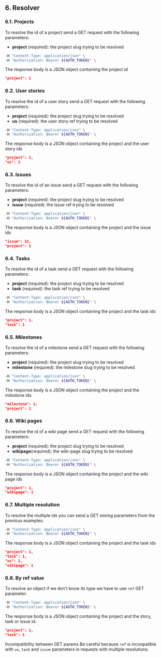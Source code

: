 ## 6. Resolver

### 6.1. Projects

To resolve the id of a project send a GET request with the following parameters:

- **project** (required): the project slug trying to be resolved

```bash
-H "Content-Type: application/json" \
-H "Authorization: Bearer ${AUTH_TOKEN}" \
```

The response body is a JSON object containing the project id

```json
"project": 1
```

### 6.2. User stories

To resolve the id of a user story send a GET request with the following parameters:

- **project** (required): the project slug trying to be resolved
- **us** (required): the user story ref trying to be resolved

```bash
-H "Content-Type: application/json" \
-H "Authorization: Bearer ${AUTH_TOKEN}" \
```

The response body is a JSON object containing the project and the user story ids

```json
"project": 1,
"us": 1
```

### 6.3. Issues

To resolve the id of an issue send a GET request with the following parameters:

- **project** (required): the project slug trying to be resolved
- **issue** (required): the issue ref trying to be resolved

```bash
-H "Content-Type: application/json" \
-H "Authorization: Bearer ${AUTH_TOKEN}" \
```

The response body is a JSON object containing the project and the issue ids

```json
"issue": 22,
"project": 1
```

### 6.4. Tasks

To resolve the id of a task send a GET request with the following parameters:

- **project** (required): the project slug trying to be resolved
- **task** (required): the task ref trying to be resolved

```bash
-H "Content-Type: application/json" \
-H "Authorization: Bearer ${AUTH_TOKEN}" \
```

The response body is a JSON object containing the project and the task ids

```json
"project": 1,
"task": 1
```

### 6.5. Milestones

To resolve the id of a milestone send a GET request with the following parameters:

- **project** (required): the project slug trying to be resolved
- **milestone** (required): the milestone slug trying to be resolved

```bash
-H "Content-Type: application/json" \
-H "Authorization: Bearer ${AUTH_TOKEN}" \
```

The response body is a JSON object containing the project and the milestone ids

```json
"milestone": 1,
"project": 1
```

### 6.6. Wiki pages

To resolve the id of a wiki page send a GET request with the following parameters:

- **project** (required): the project slug trying to be resolved
- **wikipage**(required): the wiki-page slug trying to be resolved

```bash
-H "Content-Type: application/json" \
-H "Authorization: Bearer ${AUTH_TOKEN}" \
```

The response body is a JSON object containing the project and the wiki page ids

```json
"project": 1,
"wikipage": 1
```

### 6.7. Multiple resolution

To resolve the multiple ids you can send a GET mixing parameters from the previous examples:

```bash
-H "Content-Type: application/json" \
-H "Authorization: Bearer ${AUTH_TOKEN}" \
```

The response body is a JSON object containing the project and the task ids

```json
"project": 1,
"task": 1,
"us": 1,
"wikipage": 1
```

### 6.8. By ref value

To resolve an object if we don’t know its type we have to use `ref` GET parameter:

```bash
-H "Content-Type: application/json" \
-H "Authorization: Bearer ${AUTH_TOKEN}" \
```

The response body is a JSON object containing the project and the story, task or
issue id.

```json
"project": 1,
"task": 1
```

Incompatibility between GET params
Be careful because `ref` is inconpatible with `us`, `task` and `issue`
parameters in requests with multiple resolutions.
